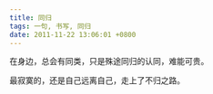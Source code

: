 ```yaml
---
title: 同归
tags: 一句, 书写, 同归
date: 2011-11-22 13:06:01 +0800
---
```



在身边，总会有同类，只是殊途同归的认同，难能可贵。

最寂寞的，还是自己远离自己，走上了不归之路。

